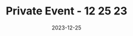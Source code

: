 ---
date: 2023-12-25
draft: false
durationMinutes: 300
title: Private Event - 12 25 23
occurrences:
  - date: 2023-12-25T18:00:00.000Z
    note: ''
---